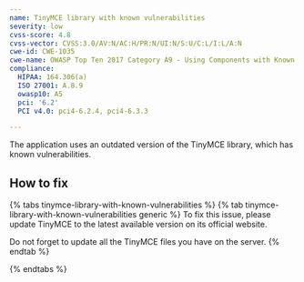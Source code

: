 ```yaml
---
name: TinyMCE library with known vulnerabilities
severity: low
cvss-score: 4.8
cvss-vector: CVSS:3.0/AV:N/AC:H/PR:N/UI:N/S:U/C:L/I:L/A:N
cwe-id: CWE-1035
cwe-name: OWASP Top Ten 2017 Category A9 - Using Components with Known Vulnerabilities
compliance:
  HIPAA: 164.306(a)
  ISO 27001: A.8.9
  owasp10: A5
  pci: '6.2'
  PCI v4.0: pci4-6.2.4, pci4-6.3.3

---            
```


The application uses an outdated version of the TinyMCE library, which has known vulnerabilities.

## How to fix

{% tabs tinymce-library-with-known-vulnerabilities %}
{% tab tinymce-library-with-known-vulnerabilities generic %}
To fix this issue, please update TinyMCE to the latest available version on its official website.

Do not forget to update all the TinyMCE files you have on the server.
{% endtab %}

{% endtabs %}
